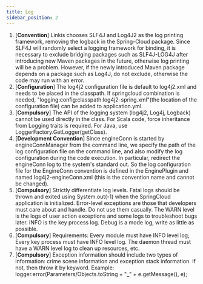 ```yaml
---
title: Log
sidebar_position: 2
---
```


1.	[**Convention**] Linkis chooses SLF4J and Log4J2 as the log printing framework, removing the logback in the Spring-Cloud package. Since SLF4J will randomly select a logging framework for binding, it is necessary to exclude bridging packages such as SLF4J-LOG4J after introducing new Maven packages in the future, otherwise log printing will be a problem. However, if the newly introduced Maven package depends on a package such as Log4J, do not exclude, otherwise the code may run with an error.
2.	[**Configuration**] The log4j2 configuration file is default to log4j2.xml and needs to be placed in the classpath. If springcloud combination is needed, "logging:config:classpath:log4j2-spring.xml"(the location of the configuration file) can be added to application.yml.
3.	[**Compulsory**] The API of the logging system (log4j2, Log4j, Logback) cannot be used directly in the class. For Scala code, force inheritance from Logging traits is required. For Java, use LoggerFactory.GetLogger(getClass).
4.	[**Development Convention**] Since engineConn is started by engineConnManager from the command line, we specify the path of the log configuration file on the command line, and also modify the log configuration during the code execution. In particular, redirect the engineConn log to the system's standard out. So the log configuration file for the EngineConn convention is defined in the EnginePlugin and named log4j2-engineConn.xml (this is the convention name and cannot be changed).
5.	[**Compulsory**] Strictly differentiate log levels. Fatal logs should be thrown and exited using System.out(-1) when the SpringCloud application is initialized. Error-level exceptions are those that developers must care about and handle. Do not use them casually. The WARN level is the logs of user action exceptions and some logs to troubleshoot bugs later. INFO is the key process log. Debug is a mode log, write as little as possible.
6.	[**Compulsory**] Requirements: Every module must have INFO level log; Every key process must have INFO level log. The daemon thread must have a WARN level log to clean up resources, etc.
7.	[**Compulsory**] Exception information should include two types of information: crime scene information and exception stack information. If not, then throw it by keyword. Example: logger.error(Parameters/Objects.toString + "_" + e.getMessage(), e);